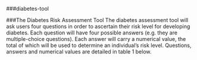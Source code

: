 ###diabetes-tool

###The Diabetes Risk Assessment Tool
 The diabetes assessment tool will ask users four questions in order to ascertain their risk level for developing diabetes. Each question will have four possible answers (e.g. they are multiple-choice questions). Each answer will carry a numerical value, the total of which will be used to determine an individual’s risk level. Questions, answers and numerical values are detailed in table 1 below.
